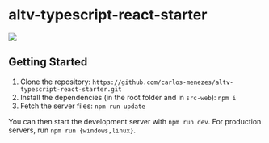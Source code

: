 # altv-typescript-react-starter

![](https://i.imgur.com/rGKCHEL.png)

## Getting Started

1. Clone the repository: `https://github.com/carlos-menezes/altv-typescript-react-starter.git`
2. Install the dependencies (in the root folder and in `src-web`): `npm i`
3. Fetch the server files: `npm run update`

You can then start the development server with `npm run dev`. For production servers, run `npm run {windows,linux}`.
